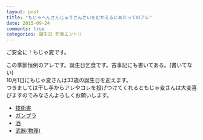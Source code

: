 ```yaml
---
layout: post
title: "もじゃへんさんじゅうさんさいをむかえるにあたってのアレ"
date: 2015-09-24
comments: true
categories: 誕生日 乞食エントリ
---
```


ご安全に！もじゃ変です。

この季節恒例のアレです。誕生日乞食です。古事記にも書いてある。(書いてない)  
10月1日にもじゃ変さんは33歳の誕生日を迎えます。  
つきましては干し芋からアレやコレを投げつけてくれるともじゃ変さんは大変喜びますのでみなさんよろしくお願いします。

* [技術書](http://www.amazon.co.jp/registry/wishlist/1345GN03KS5L1/)
* [ガンプラ](http://www.amazon.co.jp/registry/wishlist/2B8SWTFYD5IC/)
* [酒](http://www.amazon.co.jp/registry/wishlist/2N5QMYJIW6NKM/)
* [武器(物理)](http://www.amazon.co.jp/registry/wishlist/LPR7MH6Y7N4/)
